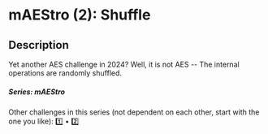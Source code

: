 mAEStro (2): Shuffle
===

## Description

Yet another AES challenge in 2024? Well, it is not AES -- The internal operations are randomly shuffled.

##### Series: mAEStro

Other challenges in this series (not dependent on each other, start with the one you like): [1️⃣](/challenges/404992759) • [2️⃣](/challenges/474211665)

